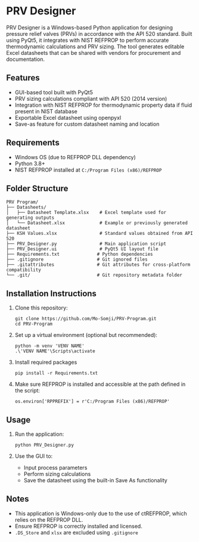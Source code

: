 # PRV Designer
PRV Designer is a Windows-based Python application for designing pressure relief valves (PRVs) in accordance with the API 520 standard. Built using PyQt5, it integrates with NIST REFPROP to perform accurate thermodynamic calculations and PRV sizing. The tool generates editable Excel datasheets that can be shared with vendors for procurement and documentation.

## Features
* GUI-based tool built with PyQt5
* PRV sizing calculations compliant with API 520 (2014 version)
* Integration with NIST REFPROP for thermodynamic property data if fluid present in NIST database
* Exportable Excel datasheet using openpyxl
* Save-as feature for custom datasheet naming and location

## Requirements
* Windows OS (due to REFPROP DLL dependency)
* Python 3.8+
* NIST REFPROP installed at ```C:/Program Files (x86)/REFPROP```

## Folder Structure
```
PRV Program/
├── Datasheets/
│   ├── Datasheet Template.xlsx    # Excel template used for generating outputs
│   └── Datasheet.xlsx             # Example or previously generated datasheet
├── KSH Values.xlsx                # Standard values obtained from API 520
├── PRV_Designer.py                # Main application script
├── PRV_Designer.ui                # PyQt5 UI layout file
├── Requirements.txt              # Python dependencies
├── .gitignore                    # Git ignored files
├── .gitattributes                # Git attributes for cross-platform compatibility
└── .git/                         # Git repository metadata folder
```

## Installation Instructions
1) Clone this repository:
   ```
   git clone https://github.com/Mo-Somji/PRV-Program.git
   cd PRV-Program
   ```

2) Set up a virtual environment (optional but recommended):
   ```
   python -m venv 'VENV NAME'
   .\'VENV NAME'\Scripts\activate
   ```

3) Install required packages
   ```
   pip install -r Requirements.txt
   ```

4) Make sure REFPROP is installed and accessible at the path defined in the script:
   ```
   os.environ['RPPREFIX'] = r'C:/Program Files (x86)/REFPROP'
   ```

## Usage
1) Run the application:
   ```
   python PRV_Designer.py
   ```

2) Use the GUI to:
   * Input process parameters
   * Perform sizing calculations
   * Save the datasheet using the built-in Save As functionality

## Notes
* This application is Windows-only due to the use of ctREFPROP, which relies on the REFPROP DLL.
* Ensure REFPROP is correctly installed and licensed.
* ```.DS_Store``` and ```xlsx``` are excluded using ```.gitignore```











